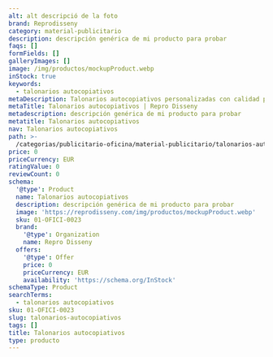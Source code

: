 ```yaml
---
alt: alt descripció de la foto
brand: Reprodisseny
category: material-publicitario
description: descripción genérica de mi producto para probar
faqs: []
formFields: []
galleryImages: []
image: /img/productos/mockupProduct.webp
inStock: true
keywords:
  - talonarios autocopiativos
metaDescription: Talonarios autocopiativos personalizadas con calidad profesional en Cataluña.
metaTitle: Talonarios autocopiativos | Repro Disseny
metadescription: descripción genérica de mi producto para probar
metatitle: Talonarios autocopiativos
nav: Talonarios autocopiativos
path: >-
  /categorias/publicitario-oficina/material-publicitario/talonarios-autocopiativos
price: 0
priceCurrency: EUR
ratingValue: 0
reviewCount: 0
schema:
  '@type': Product
  name: Talonarios autocopiativos
  description: descripción genérica de mi producto para probar
  image: 'https://reprodisseny.com/img/productos/mockupProduct.webp'
  sku: 01-OFICI-0023
  brand:
    '@type': Organization
    name: Repro Disseny
  offers:
    '@type': Offer
    price: 0
    priceCurrency: EUR
    availability: 'https://schema.org/InStock'
schemaType: Product
searchTerms:
  - talonarios autocopiativos
sku: 01-OFICI-0023
slug: talonarios-autocopiativos
tags: []
title: Talonarios autocopiativos
type: producto
---
```


